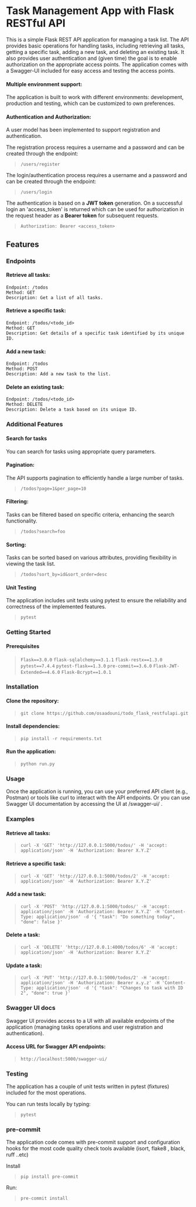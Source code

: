# Task Management App with Flask RESTful API

This is a simple Flask REST API application for managing a task list.
The API provides basic operations for handling tasks,
including retrieving all tasks, getting a specific task,
adding a new task, and deleting an existing task. It also provides user
authentication and (given time) the goal is to enable authorization on
the appropriate access points.
The application comes with a Swagger-UI included for easy access and testing
the access points.
#### Multiple environment support:
The application is built to work with different environments:
development, production and testing, which can be customized to own
preferences.
#### Authentication and Authorization:
A user model has been implemented to support registration and authentication.

The registration process requires a username and a password and can be created through
the endpoint:
> `/users/register`
>
The login/authentication process requires a username and a password and can be created through
the endpoint:

> `/users/login`

The authentication is based on a **JWT token** generation. On a successful login an 'access_token' is
returned which can be used for authorization in the request header as a **Bearer token** for subsequent requests.

> `Authorization: Bearer <access_token>`

## Features

### **Endpoints**

#### Retrieve all tasks:
    Endpoint: /todos
    Method: GET
    Description: Get a list of all tasks.

#### Retrieve a specific task:
    Endpoint: /todos/<todo_id>
    Method: GET
    Description: Get details of a specific task identified by its unique ID.

#### Add a new task:
    Endpoint: /todos
    Method: POST
    Description: Add a new task to the list.

#### Delete an existing task:

    Endpoint: /todos/<todo_id>
    Method: DELETE
    Description: Delete a task based on its unique ID.

### Additional Features

#### Search for tasks

You can search for tasks using appropriate query parameters.

#### Pagination:

The API supports pagination to efficiently handle a large number of tasks.
> `/todos?page=1&per_page=10`

#### Filtering:

Tasks can be filtered based on specific criteria, enhancing the search functionality.
> `/todos?search=foo`

#### Sorting:

Tasks can be sorted based on various attributes, providing flexibility in viewing the task list.
> `/todos?sort_by=id&sort_order=desc`

#### Unit Testing

The application includes unit tests using pytest to ensure the reliability and correctness of the implemented features.
> `pytest`

### Getting Started

#### Prerequisites

> `Flask==3.0.0`
> `flask-sqlalchemy==3.1.1`
> `flask-restx==1.3.0`
> `pytest==7.4.4`
> `pytest-flask==1.3.0`
> `pre-commit==3.6.0`
> `Flask-JWT-Extended==4.6.0`
> `Flask-Bcrypt==1.0.1`


### Installation

#### Clone the repository:

> `
git clone https://github.com/osaadouni/todo_flask_restfulapi.git
`

#### Install dependencies:

> `pip install -r requirements.txt`

#### Run the application:

> `python run.py`

### Usage

Once the application is running, you can use your preferred API client (e.g., Postman) or tools
like curl to interact with the API endpoints. Or you can use Swagger UI documentation by
accessing the UI at /swagger-ui/ .

### Examples

#### Retrieve all tasks:

> `curl -X 'GET'
  'http://127.0.0.1:5000/todos/'
  -H 'accept: application/json'
  -H 'Authorization: Bearer X.Y.Z'
 `

#### Retrieve a specific task:

> `curl -X 'GET'
  'http://127.0.0.1:5000/todos/2'
  -H 'accept: application/json'
  -H 'Authorization: Bearer X.Y.Z'`

#### Add a new task:

> `curl -X 'POST'
  'http://127.0.0.1:5000/todos/'
  -H 'accept: application/json'
  -H 'Authorization: Bearer X.Y.Z'
  -H 'Content-Type: application/json'
  -d '{
  "task": "Do something today",
  "done": false
}'`

#### Delete a task:

> `curl -X 'DELETE'
  'http://127.0.0.1:4000/todos/6'
  -H 'accept: application/json'
  -H 'Authorization: Bearer X.Y.Z'`

#### Update a task:
> `curl -X 'PUT'
  'http://127.0.0.1:5000/todos/2'
  -H 'accept: application/json'
  -H 'Authorization: Bearer x.y.z'
  -H 'Content-Type: application/json'
  -d '{
  "task": "Changes to task with ID 2",
  "done": true
}'`

### Swagger UI docs
Swagger UI provides access to a UI with all available endpoints
of the application (managing tasks operations and user registration
and authentication).

#### Access URL for Swagger API endpoints:
>`http://localhost:5000/swagger-ui/`


### Testing
The application has a couple of unit tests written in pytest (fixtures)
included for the most operations.

You can run tests locally by typing:

> `pytest`


### pre-commit
The application code comes with pre-commit support and configuration hooks
for the most code quality check tools available
(isort, flake8 , black, ruff ..etc)

Install
> `pip install pre-commit`

Run:
> `pre-commit install`
